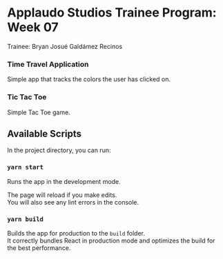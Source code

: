 # Applaudo Studios Trainee Program: Week 07

Trainee: Bryan Josué Galdámez Recinos

### Time Travel Application

Simple app that tracks the colors the user has clicked on.

### Tic Tac Toe

Simple Tac Toe game.

## Available Scripts

In the project directory, you can run:

### `yarn start`

Runs the app in the development mode.

The page will reload if you make edits.\
You will also see any lint errors in the console.

### `yarn build`

Builds the app for production to the `build` folder.\
It correctly bundles React in production mode and optimizes the build for the best performance.
